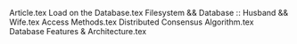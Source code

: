 Article.tex
Load on the Database.tex
Filesystem && Database :: Husband && Wife.tex
Access Methods.tex
Distributed Consensus Algorithm.tex
Database Features & Architecture.tex
